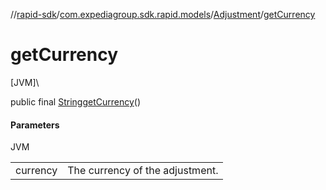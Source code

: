 //[rapid-sdk](../../../index.md)/[com.expediagroup.sdk.rapid.models](../index.md)/[Adjustment](index.md)/[getCurrency](get-currency.md)

# getCurrency

[JVM]\

public final [String](https://docs.oracle.com/javase/8/docs/api/java/lang/String.html)[getCurrency](get-currency.md)()

#### Parameters

JVM

| | |
|---|---|
| currency | The currency of the adjustment. |
